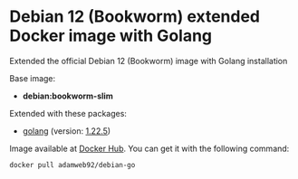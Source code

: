 # Debian 12 (Bookworm) extended Docker image with Golang

Extended the official Debian 12 (Bookworm) image with Golang installation

Base image: 
- **debian:bookworm-slim**

Extended with these packages:
- [golang](https://go.dev/) (version: [1.22.5](https://go.dev/dl/))

Image available at [Docker Hub](https://hub.docker.com/r/adamweb92/debian-go). You can get it with the following command:

```bash
docker pull adamweb92/debian-go
```